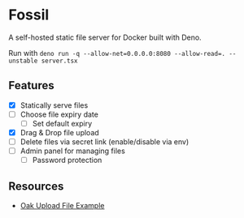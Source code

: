 # Fossil

A self-hosted static file server for Docker built with Deno.

Run with `deno run -q --allow-net=0.0.0.0:8080 --allow-read=. --unstable server.tsx`

## Features

-   [x] Statically serve files
-   [ ] Choose file expiry date
    -   [ ] Set default expiry
-   [x] Drag & Drop file upload
-   [ ] Delete files via secret link (enable/disable via env)
-   [ ] Admin panel for managing files
    -   [ ] Password protection

## Resources

-   [Oak Upload File Example](https://github.com/elycheikhsmail/oak_upload_file)
